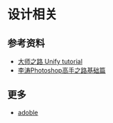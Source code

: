 # 设计相关

## 参考资料

* [大师之路 Unify tutorial](http://www.99ut.com/)
* [李涛Photoshop高手之路基础篇](https://study.163.com/course/introduction.htm?courseId=203001)

## 更多

* [adoble](adoble.md)


